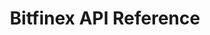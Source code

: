 ---
includes:
  - introduction
  - rest
  - websocket

title: Bitfinex API Reference

language_tabs:
  - javascript

toc_footers:
  - <a href='https://bitfinex.com'><strong>Back to Bitfinex</strong></a>
  - <a href='https://github.com/bitfinexcom/api_docs'><strong>Documentation Github</strong></a>
---